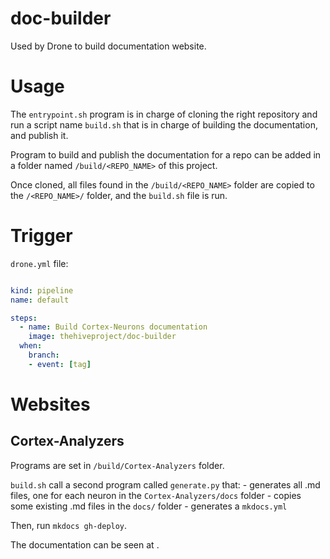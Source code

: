 # doc-builder

Used by Drone to build documentation website.

# Usage

The `entrypoint.sh` program is in charge of cloning the right repository and  run a script name `build.sh` that is in charge of building the documentation, and publish it.

Program to build and publish the documentation for a repo can be added in a folder named `/build/<REPO_NAME>` of this project.

Once cloned, all files found in the `/build/<REPO_NAME>` folder are copied to the `/<REPO_NAME>/` folder, and the `build.sh` file is run.

# Trigger 

`drone.yml` file: 

```yaml

kind: pipeline
name: default

steps:
  - name: Build Cortex-Neurons documentation
    image: thehiveproject/doc-builder
  when:
    branch:
    - event: [tag]
```


# Websites 

## Cortex-Analyzers

Programs are set in `/build/Cortex-Analyzers` folder.

`build.sh` call a second program called `generate.py` that: 
    - generates all .md files, one for each neuron in the `Cortex-Analyzers/docs` folder
    - copies some existing .md files in the `docs/` folder
    - generates a `mkdocs.yml`

Then, run `mkdocs gh-deploy`. 

The documentation can be seen at [](https://thehive-project.github.io/Cortex-Analyzers/).

